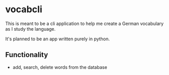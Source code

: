 # vocabcli
This is meant to be a cli application to help me create a German vocabulary as I study the language.

It's planned to be an app written purely in python.

## Functionality
- add, search, delete words from the database
